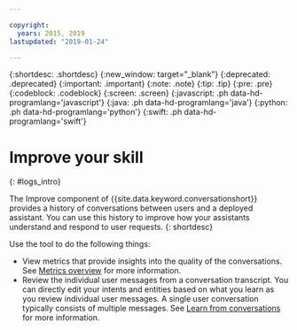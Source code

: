 ```yaml
---

copyright:
  years: 2015, 2019
lastupdated: "2019-01-24"

---
```


{:shortdesc: .shortdesc}
{:new_window: target="_blank"}
{:deprecated: .deprecated}
{:important: .important}
{:note: .note}
{:tip: .tip}
{:pre: .pre}
{:codeblock: .codeblock}
{:screen: .screen}
{:javascript: .ph data-hd-programlang='javascript'}
{:java: .ph data-hd-programlang='java'}
{:python: .ph data-hd-programlang='python'}
{:swift: .ph data-hd-programlang='swift'}

# Improve your skill
{: #logs_intro}

The Improve component of {{site.data.keyword.conversationshort}} provides a history of conversations between users and a deployed assistant. You can use this history to improve how your assistants understand and respond to user requests.
{: shortdesc}

Use the tool to do the following things:

- View metrics that provide insights into the quality of the conversations. See [Metrics overview](logs_oview.html) for more information.
- Review the individual user messages from a conversation transcript. You can directly edit your intents and entities based on what you learn as you review individual user messages. A single user conversation typically consists of multiple messages. See [Learn from conversations](logs.html) for more information.

<!-- ### Querying data
Use the `/logs` API `filter` parameter to search an assistant log for specific user data. For example, to search for data specific to a `User ID` that matches `my_best_customer`, the query might be:

```
curl -X GET
 --user {username}:{password}
 --data 'https://gateway.watson.net/conversation/api/v1/workspaces/{workspaceID}/logs?version=2018-02-16&filter=(language::en,request.header.metadata.user_id::my_best_customer)'
```
{: codeblock}

See the [Filter query reference](filter-reference.html) for additional details. -->